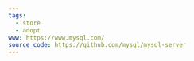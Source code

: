 ```yaml
---
tags:
  - store
  - adopt
www: https://www.mysql.com/
source_code: https://github.com/mysql/mysql-server
---
```

